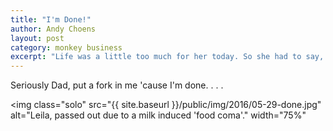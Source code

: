 ```yaml
---
title: "I'm Done!"
author: Andy Choens
layout: post
category: monkey business
excerpt: "Life was a little too much for her today. So she had to say, Dad, I'm done"
---
```


Seriously Dad, put a fork in me 'cause I'm done. . . .

<img
 class="solo"
 src="{{ site.baseurl }}/public/img/2016/05-29-done.jpg"
 alt="Leila, passed out due to a milk induced 'food coma'."
 width="75%"
>

